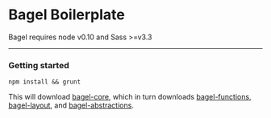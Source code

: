 # Bagel Boilerplate

Bagel requires node v0.10 and Sass >=v3.3

---

### Getting started

```npm install && grunt```

This will download [bagel-core](https://github.com/goodtwin/bagel-core), which in turn downloads
[bagel-functions](https://github.com/goodtwin/bagel-functions),
[bagel-layout](https://github.com/goodtwin/bagel-layout), and
[bagel-abstractions](https://github.com/goodtwin/bagel-abstractions).
